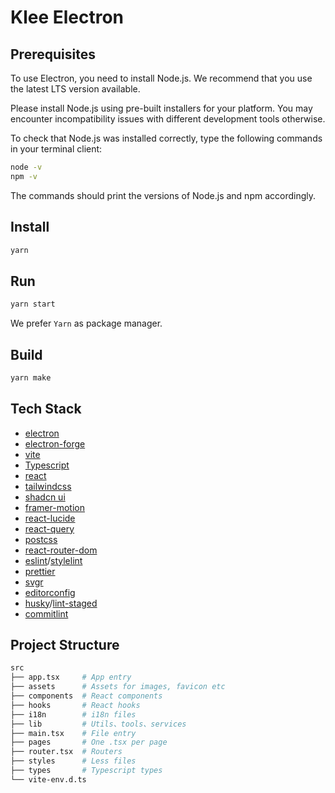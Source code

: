 # Klee Electron

## Prerequisites

To use Electron, you need to install Node.js. We recommend that you use the latest LTS version available.

Please install Node.js using pre-built installers for your platform. You may encounter incompatibility issues with different development tools otherwise.

To check that Node.js was installed correctly, type the following commands in your terminal client:

```sh
node -v
npm -v
```

The commands should print the versions of Node.js and npm accordingly.

## Install

```sh
yarn
```

## Run

```sh
yarn start
```

We prefer `Yarn` as package manager.

## Build

```sh
yarn make
```

## Tech Stack

- [electron](https://www.electronjs.org/)
- [electron-forge](https://www.electronforge.io/)
- [vite](https://vitejs.dev/)
- [Typescript](https://www.typescriptlang.org/)
- [react](https://reactjs.org/)
- [tailwindcss](https://tailwindcss.com/)
- [shadcn ui](https://ui.shadcn.com/)
- [framer-motion](https://www.framer.com/)
- [react-lucide](https://lucide.dev/)
- [react-query](https://tanstack.com/query/latest/)
- [postcss](https://postcss.org/)
- [react-router-dom](https://reactrouter.com/en/6.16.0)
- [eslint](https://eslint.org/)/[stylelint](https://stylelint.io/)
- [prettier](https://prettier.io/)
- [svgr](https://react-svgr.com/)
- [editorconfig](https://editorconfig.org/)
- [husky](https://typicode.github.io/husky/#/)/[lint-staged](https://github.com/okonet/lint-staged)
- [commitlint](https://commitlint.js.org/)

## Project Structure

```sh
src
├── app.tsx     # App entry
├── assets      # Assets for images, favicon etc
├── components  # React components
├── hooks       # React hooks
├── i18n        # i18n files
├── lib         # Utils、tools、services
├── main.tsx    # File entry
├── pages       # One .tsx per page
├── router.tsx  # Routers
├── styles      # Less files
├── types       # Typescript types
└── vite-env.d.ts
```
